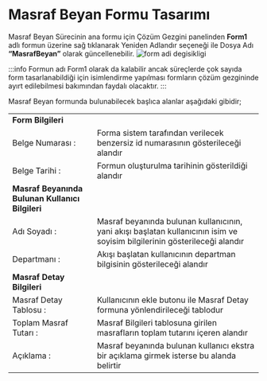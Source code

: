 ﻿# Masraf Beyan Formu Tasarımı
Masraf Beyan Sürecinin ana formu için Çözüm Gezgini panelinden **Form1** adlı formun üzerine sağ tıklanarak Yeniden Adlandır seçeneği ile Dosya Adı **“MasrafBeyan”** olarak güncellenebilir.
![form adi degisikligi](https://docsbimser.blob.core.windows.net/imagecontainer/Form%20adi%20degisikligi-a93d9a91-96e7-4bb2-80b5-93b0befcaa2c.png)

:::info
Formun adı Form1 olarak da kalabilir ancak süreçlerde çok sayıda form tasarlanabildiği için isimlendirme yapılması formların çözüm gezgininde ayırt edilebilmesi bakımından faydalı olacaktır.
:::

Masraf Beyan formunda bulunabilecek başlıca alanlar aşağıdaki gibidir;

|   |   |
|--- |--- |
|**Form Bilgileri**||
|Belge Numarası :|Forma sistem tarafından verilecek benzersiz id numarasının gösterileceği alandır |
|Belge Tarihi :|Formun oluşturulma tarihinin gösterildiği alandır|
|**Masraf Beyanında Bulunan Kullanıcı Bilgileri**||
|Adı Soyadı :|Masraf beyanında bulunan kullanıcının, yani akışı başlatan kullanıcının isim ve soyisim bilgilerinin gösterileceği alandır |
|Departmanı :|Akışı başlatan kullanıcının departman bilgisinin gösterileceği alandır|
|**Masraf Detay Bilgileri**||
|Masraf Detay Tablosu :|Kullanıcının ekle butonu ile Masraf Detay formuna yönlendirileceği tablodur|
|Toplam Masraf Tutarı :|Masraf Bilgileri tablosuna girilen masrafların toplam tutarını içeren alandır|
|Açıklama :|Masraf beyanında bulunan kullanıcı ekstra bir açıklama girmek isterse bu alanda belirtir|



